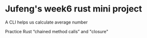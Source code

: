# Jufeng's week6 rust mini project

A CLI helps us calculate average number

Practice Rust “chained method calls” and "closure"